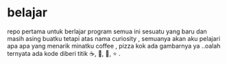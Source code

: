 # belajar
repo pertama untuk berlajar program
semua ini sesuatu yang baru dan masih asing buatku
tetapi atas nama curiosity , semuanya akan aku pelajari apa apa yang menarik minatku
coffee , pizza kok ada gambarnya ya ..oalah ternyata ada kode diberi titik :coffee:, :pizza:, :dancer:, :star: .
